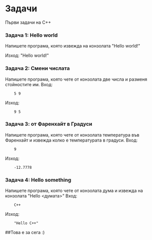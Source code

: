 Задачи
=====================

Първи задачи на C++

### Задача 1: Hello world
Напишете програма, която извежда на конзолата "Hello world!"

Изход:
"Hello world!"

### Задача 2: Смени числата
Напишете програма, която чете от конзолата две числа и разменя стойностите им.
Вход: 
```
	5 9
```
Изход: 
```
	9 5
```

### Задача 3: от Фаренхайт в Градуси
Напишете програма, която чете от конзолата температура във Фаренхайт и извежда колко е температурата в градуси.
Вход: 
```
	9
```
Изход: 
```
	-12.7778
```

### Задача 4: Hello something
Напишете програма, която чете от конзолата дума и извежда на конзолата "Hello <думата>"
Вход: 
```
	C++
```
Изход: 
```
	"Hello C++"
```


##Това е за сега :)
